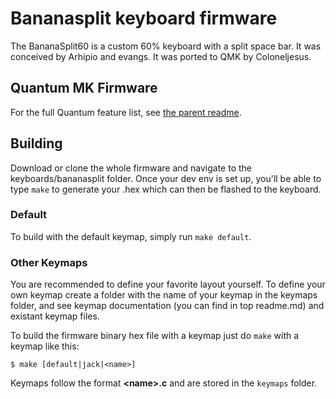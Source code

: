 Bananasplit keyboard firmware
======================

The BananaSplit60 is a custom 60% keyboard with a split space bar. It was conceived by Arhipio and evangs. It was ported to QMK by Coloneljesus.

## Quantum MK Firmware

For the full Quantum feature list, see [the parent readme](/).

## Building

Download or clone the whole firmware and navigate to the keyboards/bananasplit folder. Once your dev env is set up, you'll be able to type `make` to generate your .hex which can then be flashed to the keyboard.

### Default

To build with the default keymap, simply run `make default`.

### Other Keymaps

You are recommended to define your favorite layout yourself. To define your own keymap create a folder with the name of your keymap in the keymaps folder, and see keymap documentation (you can find in top readme.md) and existant keymap files.

To build the firmware binary hex file with a keymap just do `make` with a keymap like this:

```
$ make [default|jack|<name>]
```

Keymaps follow the format **__\<name\>.c__** and are stored in the `keymaps` folder.
